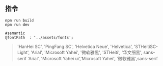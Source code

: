 ## 指令
```
npm run build
npm run dev

#semantic
@fontPath  : '../assets/fonts';
```

>'HanHei SC', 'PingFang SC', 'Helvetica Neue', 'Helvetica', 
'STHeitiSC-Light', 'Arial', 'Microsoft Yahei', '微软雅黑', 
'STHeiti', '华文细黑', sans-serif
'Arial', 'Microsoft Yahei ui','Microsoft Yahei', '微软雅黑',sans-serif

